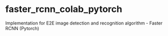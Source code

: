 # faster_rcnn_colab_pytorch
Implementation for E2E image detection and recognition algorithm - Faster RCNN (Pytorch)
